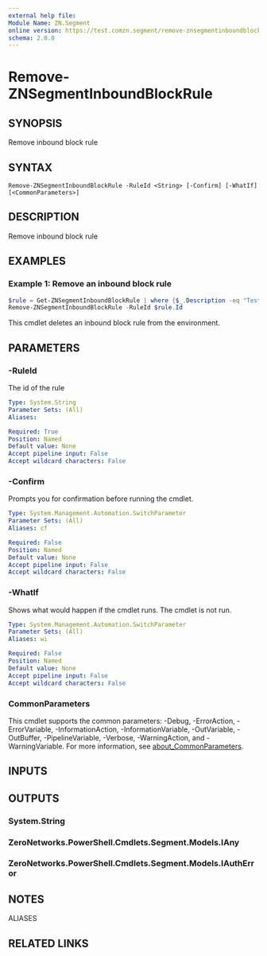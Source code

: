 ```yaml
---
external help file:
Module Name: ZN.Segment
online version: https://test.comzn.segment/remove-znsegmentinboundblockrule
schema: 2.0.0
---
```


# Remove-ZNSegmentInboundBlockRule

## SYNOPSIS
Remove inbound block rule

## SYNTAX

```
Remove-ZNSegmentInboundBlockRule -RuleId <String> [-Confirm] [-WhatIf] [<CommonParameters>]
```

## DESCRIPTION
Remove inbound block rule

## EXAMPLES

### Example 1: Remove an inbound block rule
```powershell
$rule = Get-ZNSegmentInboundBlockRule | where {$_.Description -eq "Test Rule"}
Remove-ZNSegmentInboundBlockRule -RuleId $rule.Id
```

This cmdlet deletes an inbound block rule from the environment.

## PARAMETERS

### -RuleId
The id of the rule

```yaml
Type: System.String
Parameter Sets: (All)
Aliases:

Required: True
Position: Named
Default value: None
Accept pipeline input: False
Accept wildcard characters: False
```

### -Confirm
Prompts you for confirmation before running the cmdlet.

```yaml
Type: System.Management.Automation.SwitchParameter
Parameter Sets: (All)
Aliases: cf

Required: False
Position: Named
Default value: None
Accept pipeline input: False
Accept wildcard characters: False
```

### -WhatIf
Shows what would happen if the cmdlet runs.
The cmdlet is not run.

```yaml
Type: System.Management.Automation.SwitchParameter
Parameter Sets: (All)
Aliases: wi

Required: False
Position: Named
Default value: None
Accept pipeline input: False
Accept wildcard characters: False
```

### CommonParameters
This cmdlet supports the common parameters: -Debug, -ErrorAction, -ErrorVariable, -InformationAction, -InformationVariable, -OutVariable, -OutBuffer, -PipelineVariable, -Verbose, -WarningAction, and -WarningVariable. For more information, see [about_CommonParameters](http://go.microsoft.com/fwlink/?LinkID=113216).

## INPUTS

## OUTPUTS

### System.String

### ZeroNetworks.PowerShell.Cmdlets.Segment.Models.IAny

### ZeroNetworks.PowerShell.Cmdlets.Segment.Models.IAuthError

## NOTES

ALIASES

## RELATED LINKS

